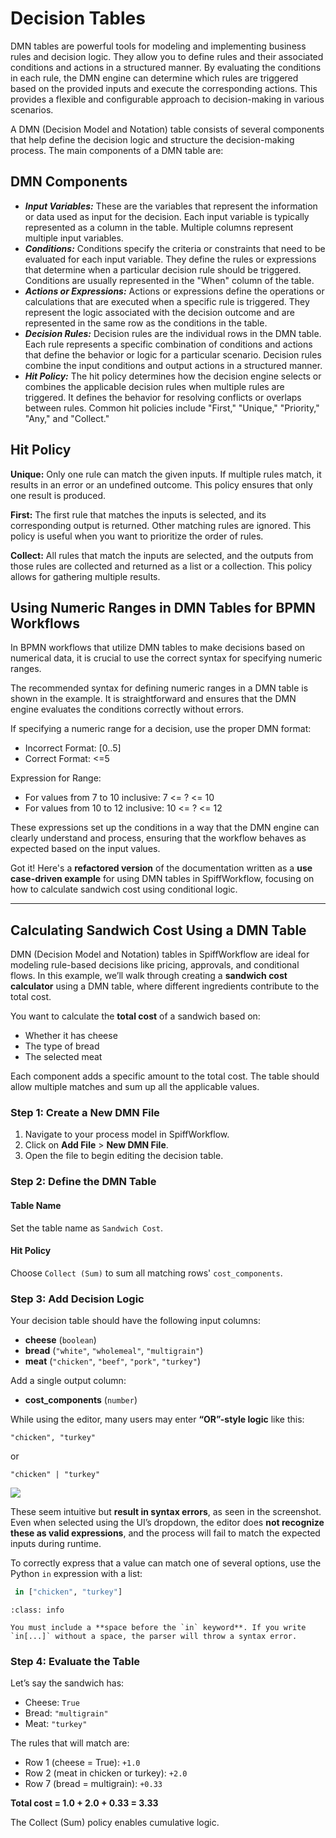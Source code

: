 # Decision Tables

DMN tables are powerful tools for modeling and implementing business rules and decision logic.
They allow you to define rules and their associated conditions and actions in a structured manner.
By evaluating the conditions in each rule, the DMN engine can determine which rules are triggered based on the provided inputs and execute the corresponding actions.
This provides a flexible and configurable approach to decision-making in various scenarios.

A DMN (Decision Model and Notation) table consists of several components that help define the decision logic and structure the decision-making process.
The main components of a DMN table are:

## DMN Components

- ***Input Variables:*** These are the variables that represent the information or data used as input for the decision.
Each input variable is typically represented as a column in the table.
Multiple columns represent multiple input variables.
- ***Conditions:*** Conditions specify the criteria or constraints that need to be evaluated for each input variable.
They define the rules or expressions that determine when a particular decision rule should be triggered.
Conditions are usually represented in the "When" column of the table.
- ***Actions or Expressions:*** Actions or expressions define the operations or calculations that are executed when a specific rule is triggered.
They represent the logic associated with the decision outcome and are represented in the same row as the conditions in the table.
- ***Decision Rules:*** Decision rules are the individual rows in the DMN table.
Each rule represents a specific combination of conditions and actions that define the behavior or logic for a particular scenario.
Decision rules combine the input conditions and output actions in a structured manner.
- ***Hit Policy:*** The hit policy determines how the decision engine selects or combines the applicable decision rules when multiple rules are triggered.
It defines the behavior for resolving conflicts or overlaps between rules.
Common hit policies include "First," "Unique," "Priority," "Any," and "Collect."

## Hit Policy

**Unique:** Only one rule can match the given inputs.
If multiple rules match, it results in an error or an undefined outcome.
This policy ensures that only one result is produced.

**First:** The first rule that matches the inputs is selected, and its corresponding output is returned.
Other matching rules are ignored.
This policy is useful when you want to prioritize the order of rules.

**Collect:** All rules that match the inputs are selected, and the outputs from those rules are collected and returned as a list or a collection.
This policy allows for gathering multiple results.

## Using Numeric Ranges in DMN Tables for BPMN Workflows

In BPMN workflows that utilize DMN tables to make decisions based on numerical data, it is crucial to use the correct syntax for specifying numeric ranges. 

The recommended syntax for defining numeric ranges in a DMN table is shown in the example. It is straightforward and ensures that the DMN engine evaluates the conditions correctly without errors.

If specifying a numeric range for a decision, use the proper DMN format:
  - Incorrect Format: [0..5]
  - Correct Format: <=5

Expression for Range:
- For values from 7 to 10 inclusive: 7 <= ? <= 10
- For values from 10 to 12 inclusive: 10 <= ? <= 12

These expressions set up the conditions in a way that the DMN engine can clearly understand and process, ensuring that the workflow behaves as expected based on the input values.


Got it! Here's a **refactored version** of the documentation written as a **use case-driven example** for using DMN tables in SpiffWorkflow, focusing on how to calculate sandwich cost using conditional logic.

---

## Calculating Sandwich Cost Using a DMN Table

DMN (Decision Model and Notation) tables in SpiffWorkflow are ideal for modeling rule-based decisions like pricing, approvals, and conditional flows. In this example, we’ll walk through creating a **sandwich cost calculator** using a DMN table, where different ingredients contribute to the total cost.

You want to calculate the **total cost** of a sandwich based on:
- Whether it has cheese
- The type of bread
- The selected meat

Each component adds a specific amount to the total cost. The table should allow multiple matches and sum up all the applicable values.

### Step 1: Create a New DMN File

1. Navigate to your process model in SpiffWorkflow.
2. Click on **Add File** > **New DMN File**.
3. Open the file to begin editing the decision table.


### Step 2: Define the DMN Table

#### Table Name
Set the table name as `Sandwich Cost`.

#### Hit Policy
Choose `Collect (Sum)` to sum all matching rows' `cost_components`.

### Step 3: Add Decision Logic

Your decision table should have the following input columns:
- **cheese** (`boolean`)
- **bread** (`"white"`, `"wholemeal"`, `"multigrain"`)
- **meat** (`"chicken"`, `"beef"`, `"pork"`, `"turkey"`)

Add a single output column:
- **cost_components** (`number`)

While using the editor, many users may enter **“OR”-style logic** like this:

```plaintext
"chicken", "turkey"
```
or
```plaintext
"chicken" | "turkey"
```
![](/images/DMN_example.png)

These seem intuitive but **result in syntax errors**, as seen in the screenshot. Even when selected using the UI’s dropdown, the editor does **not recognize these as valid expressions**, and the process will fail to match the expected inputs during runtime.

To correctly express that a value can match one of several options, use the Python `in` expression with a list:

```python
 in ["chicken", "turkey"]
```

```{admonition} Important
:class: info

You must include a **space before the `in` keyword**. If you write `in[...]` without a space, the parser will throw a syntax error.
```

### Step 4: Evaluate the Table

Let’s say the sandwich has:
- Cheese: `True`
- Bread: `"multigrain"`
- Meat: `"turkey"`

The rules that will match are:
- Row 1 (cheese = True): `+1.0`
- Row 2 (meat in chicken or turkey): `+2.0`
- Row 7 (bread = multigrain): `+0.33`

**Total cost = 1.0 + 2.0 + 0.33 = 3.33**

The Collect (Sum) policy enables cumulative logic.
```{tags} reference, building_diagrams
```

